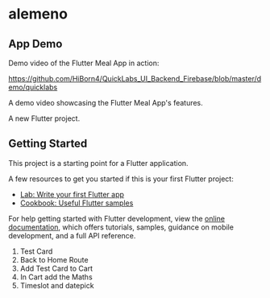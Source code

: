 # alemeno

## App Demo

Demo video of the Flutter Meal App in action:

https://github.com/HiBorn4/QuickLabs_UI_Backend_Firebase/blob/master/demo/quicklabs

A demo video showcasing the Flutter Meal App's features.

A new Flutter project.

## Getting Started

This project is a starting point for a Flutter application.

A few resources to get you started if this is your first Flutter project:

- [Lab: Write your first Flutter app](https://docs.flutter.dev/get-started/codelab)
- [Cookbook: Useful Flutter samples](https://docs.flutter.dev/cookbook)

For help getting started with Flutter development, view the
[online documentation](https://docs.flutter.dev/), which offers tutorials,
samples, guidance on mobile development, and a full API reference.

1. Test Card
2. Back to Home Route
3. Add Test Card to Cart 
4. In Cart add the Maths
5. Timeslot and datepick
